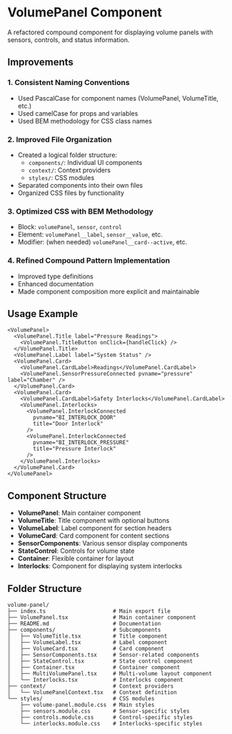 # VolumePanel Component

A refactored compound component for displaying volume panels with sensors, controls, and status information.

## Improvements

### 1. Consistent Naming Conventions

- Used PascalCase for component names (VolumePanel, VolumeTitle, etc.)
- Used camelCase for props and variables
- Used BEM methodology for CSS class names

### 2. Improved File Organization

- Created a logical folder structure:
  - `components/`: Individual UI components
  - `context/`: Context providers
  - `styles/`: CSS modules
- Separated components into their own files
- Organized CSS files by functionality

### 3. Optimized CSS with BEM Methodology

- Block: `volumePanel`, `sensor`, `control`
- Element: `volumePanel__label`, `sensor__value`, etc.
- Modifier: (when needed) `volumePanel__card--active`, etc.

### 4. Refined Compound Pattern Implementation

- Improved type definitions
- Enhanced documentation
- Made component composition more explicit and maintainable

## Usage Example

```tsx
<VolumePanel>
  <VolumePanel.Title label="Pressure Readings">
    <VolumePanel.TitleButton onClick={handleClick} />
  </VolumePanel.Title>
  <VolumePanel.Label label="System Status" />
  <VolumePanel.Card>
    <VolumePanel.CardLabel>Readings</VolumePanel.CardLabel>
    <VolumePanel.SensorPressureConnected pvname="pressure" label="Chamber" />
  </VolumePanel.Card>
  <VolumePanel.Card>
    <VolumePanel.CardLabel>Safety Interlocks</VolumePanel.CardLabel>
    <VolumePanel.Interlocks>
      <VolumePanel.InterlockConnected
        pvname="BI_INTERLOCK_DOOR"
        title="Door Interlock"
      />
      <VolumePanel.InterlockConnected
        pvname="BI_INTERLOCK_PRESSURE"
        title="Pressure Interlock"
      />
    </VolumePanel.Interlocks>
  </VolumePanel.Card>
</VolumePanel>
```

## Component Structure

- **VolumePanel**: Main container component
- **VolumeTitle**: Title component with optional buttons
- **VolumeLabel**: Label component for section headers
- **VolumeCard**: Card component for content sections
- **SensorComponents**: Various sensor display components
- **StateControl**: Controls for volume state
- **Container**: Flexible container for layout
- **Interlocks**: Component for displaying system interlocks

## Folder Structure

```
volume-panel/
├── index.ts                     # Main export file
├── VolumePanel.tsx              # Main container component
├── README.md                    # Documentation
├── components/                  # Subcomponents
│   ├── VolumeTitle.tsx          # Title component
│   ├── VolumeLabel.tsx          # Label component
│   ├── VolumeCard.tsx           # Card component
│   ├── SensorComponents.tsx     # Sensor-related components
│   ├── StateControl.tsx         # State control component
│   ├── Container.tsx            # Container component
│   ├── MultiVolumePanel.tsx     # Multi-volume layout component
│   └── Interlocks.tsx           # Interlocks component
├── context/                     # Context providers
│   └── VolumePanelContext.tsx   # Context definition
└── styles/                      # CSS modules
    ├── volume-panel.module.css  # Main styles
    ├── sensors.module.css       # Sensor-specific styles
    ├── controls.module.css      # Control-specific styles
    └── interlocks.module.css    # Interlocks-specific styles
```
